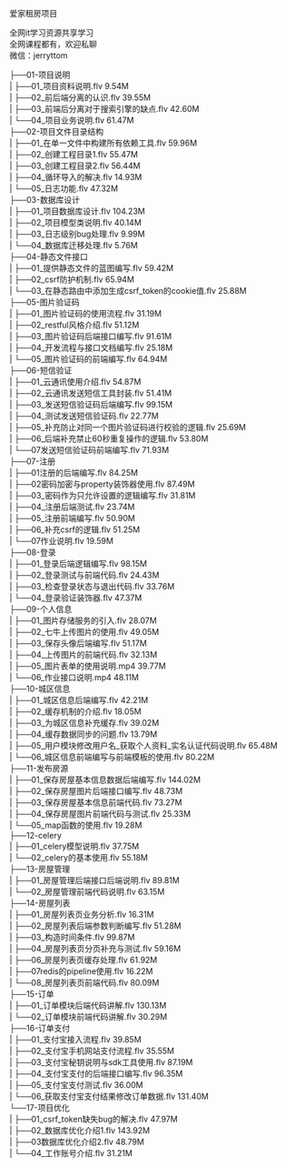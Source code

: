 爱家租房项目

全网it学习资源共享学习<br>全网课程都有，欢迎私聊<br>微信：jerryttom<br>

├──01-项目说明<br> | ├──01_项目资料说明.flv 9.54M<br> | ├──02_前后端分离的认识.flv 39.55M<br> | ├──03_前端后分离对于搜索引擎的缺点.flv 42.60M<br> | └──04_项目业务说明.flv 61.47M<br> ├──02-项目文件目录结构<br> | ├──01_在单一文件中构建所有依赖工具.flv 59.96M<br> | ├──02_创建工程目录1.flv 55.47M<br> | ├──03_创建工程目录2.flv 56.44M<br> | ├──04_循环导入的解决.flv 14.93M<br> | └──05_日志功能.flv 47.32M<br> ├──03-数据库设计<br> | ├──01_项目数据库设计.flv 104.23M<br> | ├──02_项目模型类说明.flv 40.14M<br> | ├──03_日志级别bug处理.flv 9.99M<br> | └──04_数据库迁移处理.flv 5.76M<br> ├──04-静态文件接口<br> | ├──01_提供静态文件的蓝图编写.flv 59.42M<br> | ├──02_csrf防护机制.flv 65.94M<br> | └──03_在静态路由中添加生成csrf_token的cookie值.flv 25.88M<br> ├──05-图片验证码<br> | ├──01_图片验证码的使用流程.flv 31.19M<br> | ├──02_restful风格介绍.flv 51.12M<br> | ├──03_图片验证码后端接口编写.flv 91.61M<br> | ├──04_开发流程与接口文档编写.flv 25.18M<br> | └──05_图片验证码的前端编写.flv 64.94M<br> ├──06-短信验证<br> | ├──01_云通讯使用介绍.flv 54.87M<br> | ├──02_云通讯发送短信工具封装.flv 51.41M<br> | ├──03_发送短信验证码后端编写.flv 99.15M<br> | ├──04_测试发送短信验证码.flv 22.77M<br> | ├──05_补充防止对同一个图片验证码进行校验的逻辑.flv 25.69M<br> | ├──06_后端补充禁止60秒重复操作的逻辑.flv 53.80M<br> | └──07发送短信验证码前端编写.flv 71.93M<br> ├──07-注册<br> | ├──01注册的后端编写.flv 84.25M<br> | ├──02密码加密与property装饰器使用.flv 87.49M<br> | ├──03_密码作为只允许设置的逻辑编写.flv 31.81M<br> | ├──04_注册后端测试.flv 23.74M<br> | ├──05_注册前端编写.flv 50.90M<br> | ├──06_补充csrf的逻辑.flv 51.25M<br> | └──07作业说明.flv 19.59M<br> ├──08-登录<br> | ├──01_登录后端逻辑编写.flv 98.15M<br> | ├──02_登录测试与前端代码.flv 24.43M<br> | ├──03_检查登录状态与退出代码.flv 33.76M<br> | └──04_登录验证装饰器.flv 47.37M<br> ├──09-个人信息<br> | ├──01_图片存储服务的引入.flv 28.07M<br> | ├──02_七牛上传图片的使用.flv 49.05M<br> | ├──03_保存头像后端编写.flv 51.17M<br> | ├──04_上传图片的前端代码.flv 32.13M<br> | ├──05_图片表单的使用说明.mp4 39.77M<br> | └──06_作业接口说明.mp4 48.11M<br> ├──10-城区信息<br> | ├──01_城区信息后端编写.flv 42.21M<br> | ├──02_缓存机制的介绍.flv 18.05M<br> | ├──03_为城区信息补充缓存.flv 39.02M<br> | ├──04_缓存数据同步的问题.flv 13.79M<br> | ├──05_用户模块修改用户名_获取个人资料_实名认证代码说明.flv 65.48M<br> | └──06_城区信息前端编写与前端模板的使用.flv 80.22M<br> ├──11-发布房源<br> | ├──01_保存房屋基本信息数据后端编写.flv 144.02M<br> | ├──02_保存房屋图片后端接口编写.flv 48.73M<br> | ├──03_保存房屋基本信息前端代码.flv 73.27M<br> | ├──04_保存房屋图片前端代码与测试.flv 25.33M<br> | └──05_map函数的使用.flv 19.28M<br> ├──12-celery<br> | ├──01_celery模型说明.flv 37.75M<br> | └──02_celery的基本使用.flv 55.18M<br> ├──13-房屋管理<br> | ├──01_房屋管理后端接口后端说明.flv 89.81M<br> | └──02_房屋管理前端代码说明.flv 63.15M<br> ├──14-房屋列表<br> | ├──01_房屋列表页业务分析.flv 16.31M<br> | ├──02_房屋列表后端参数判断编写.flv 51.28M<br> | ├──03_构造时间条件.flv 99.87M<br> | ├──04_房屋列表页分页补充与测试.flv 59.16M<br> | ├──06_房屋列表页缓存处理.flv 61.92M<br> | ├──07redis的pipeline使用.flv 16.22M<br> | └──08_房屋列表页前端代码.flv 80.09M<br> ├──15-订单<br> | ├──01_订单模块后端代码讲解.flv 130.13M<br> | └──02_订单模块前端代码讲解.flv 30.29M<br> ├──16-订单支付<br> | ├──01_支付宝接入流程.flv 39.85M<br> | ├──02_支付宝手机网站支付流程.flv 35.55M<br> | ├──03_支付宝秘钥说明与sdk工具使用.flv 87.19M<br> | ├──04_支付宝支付的后端接口编写.flv 96.35M<br> | ├──05_支付宝支付测试.flv 36.00M<br> | └──06_获取支付宝支付结果修改订单数据.flv 131.40M<br> └──17-项目优化<br> | ├──01_csrf_token缺失bug的解决.flv 47.97M<br> | ├──02_数据库优化介绍1.flv 143.92M<br> | ├──03数据库优化介绍2.flv 48.79M<br> | └──04_工作账号介绍.flv 31.21M